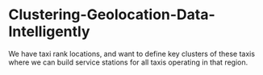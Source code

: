 # Clustering-Geolocation-Data-Intelligently
We have taxi rank locations, and want to define key clusters of these taxis where we can build service stations for all taxis operating in that region.
